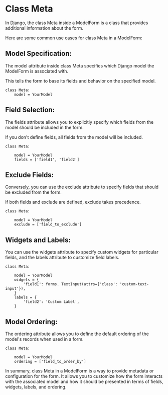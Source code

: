 # Class Meta

In Django, the class Meta inside a ModelForm is a class that provides additional information about the form.

Here are some common use cases for class Meta in a ModelForm:

## Model Specification:

The model attribute inside class Meta specifies which Django model the ModelForm is associated with. 

This tells the form to base its fields and behavior on the specified model.

```
class Meta:
    model = YourModel
```

## Field Selection:

The fields attribute allows you to explicitly specify which fields from the model should be included in the form. 

If you don't define fields, all fields from the model will be included.

```
class Meta:

    model = YourModel
    fields = ['field1', 'field2']
```

## Exclude Fields:

Conversely, you can use the exclude attribute to specify fields that should be excluded from the form. 

If both fields and exclude are defined, exclude takes precedence.

```
class Meta:

    model = YourModel
    exclude = ['field_to_exclude']
```

## Widgets and Labels:

You can use the widgets attribute to specify custom widgets for particular fields, and the labels attribute to customize field labels.

```
class Meta:

    model = YourModel
    widgets = {
        'field1': forms. TextInput(attrs={'class': 'custom-text-input'}), 
    }
    labels = {
        'field2': 'Custom Label', 
    }
```

## Model Ordering:

The ordering attribute allows you to define the default ordering of the model's records when used in a form.

```
class Meta:

    model = YourModel
    ordering = ['field_to_order_by']
```

In summary, class Meta in a ModelForm is a way to provide metadata or configuration for the form. It allows you to customize how the form interacts with the associated model and how it should be presented in terms of fields, widgets, labels, and ordering.
